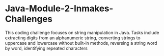# Java-Module-2-Inmakes-Challenges
This coding challenge focuses on string manipulation in Java. Tasks include extracting digits from an alphanumeric string, converting strings to uppercase and lowercase without built-in methods, reversing a string word by word, identifying repeated characters
